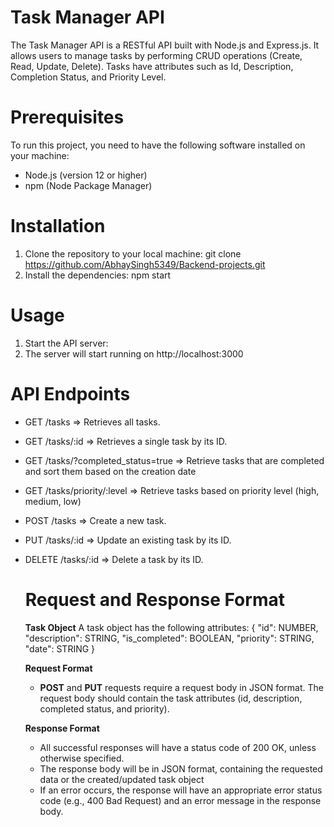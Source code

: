 # Task Manager API
The Task Manager API is a RESTful API built with Node.js and Express.js. It allows users to manage tasks by performing CRUD operations (Create, Read, Update, Delete). Tasks have attributes such as Id, Description, Completion Status, and Priority Level.

# Prerequisites
To run this project, you need to have the following software installed on your machine:
* Node.js (version 12 or higher)
* npm (Node Package Manager)

# Installation
1. Clone the repository to your local machine:
   git clone https://github.com/AbhaySingh5349/Backend-projects.git
2. Install the dependencies:
   npm start

# Usage
1. Start the API server:
2. The server will start running on http://localhost:3000

# API Endpoints
* GET /tasks => Retrieves all tasks.
* GET /tasks/:id => Retrieves a single task by its ID.
* GET /tasks/?completed_status=true => Retrieve tasks that are completed and sort them based on the creation date
* GET /tasks/priority/:level => Retrieve tasks based on priority level (high, medium, low)
* POST /tasks => Create a new task.
* PUT /tasks/:id => Update an existing task by its ID.
* DELETE /tasks/:id => Delete a task by its ID.

  # Request and Response Format

  **Task Object**
  A task object has the following attributes:
  {
      "id": NUMBER,
      "description": STRING,
      "is_completed": BOOLEAN,
      "priority": STRING,
      "date": STRING
    }

  **Request Format**
  * **POST** and **PUT** requests require a request body in JSON format. The request body should contain the task attributes (id, description, completed status, and priority).
 
  **Response Format**
  * All successful responses will have a status code of 200 OK, unless otherwise specified.
  * The response body will be in JSON format, containing the requested data or the created/updated task object
  * If an error occurs, the response will have an appropriate error status code (e.g., 400 Bad Request) and an error message in the response body.
